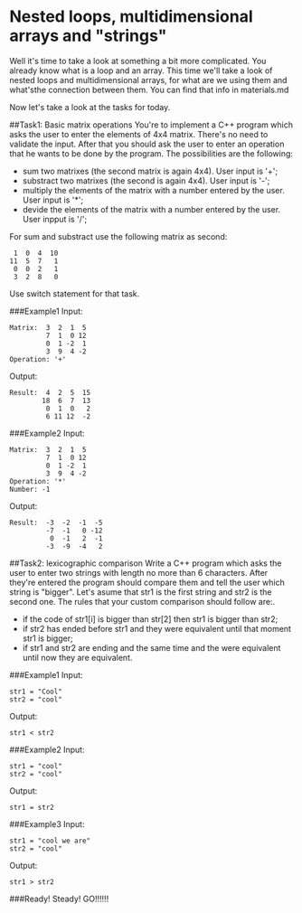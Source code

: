 Nested loops, multidimensional arrays and "strings"
=====================

Well it's time to take a look at something a bit more complicated. You already know what is a loop and an array. This time we'll take a look of nested loops and multidimensional arrays, for what are we using them and what'sthe connection between them. You can find that info in materials.md

Now let's take a look at the tasks for today.

##Task1: Basic matrix operations
You're to implement a C++ program which asks the user to enter the elements of 4x4 matrix.
There's no need to validate the input. After that you should ask the user to enter an operation that he wants to be done by the program. The possibilities are the following:
* sum two matrixes (the second matrix is again 4x4). User input is '+';
* substract two matrixes (the second is again 4x4). User input is '-';
* multiply the elements of the matrix with a number entered by the user. User input is '*';
* devide the elements of the matrix with a number entered by the user. User inpput is '/';

For sum and substract use the following matrix as second:
```
 1  0  4  10
11  5  7   1
 0  0  2   1
 3  2  8   0
```
Use switch statement for that task.

###Example1
Input:
```
Matrix:  3  2  1  5
		 7  1  0 12
		 0  1 -2  1
		 3  9  4 -2
Operation: '+'

```
Output:
```
Result:  4  2  5  15
		18  6  7  13
		 0  1  0   2
		 6 11 12  -2
```

###Example2
Input:
```
Matrix:  3  2  1  5
		 7  1  0 12
		 0  1 -2  1
		 3  9  4 -2
Operation: '*'
Number: -1

```
Output:
```
Result:  -3  -2  -1  -5
		 -7  -1   0 -12
		  0  -1   2  -1
		 -3  -9  -4   2
```

##Task2: lexicographic comparison
Write a C++ program which asks the user to enter two strings with length no more than 6 characters. After they're entered the program should compare them and tell the user which string is "bigger".
Let's asume that str1 is the first string and str2 is the second one. The rules that your custom comparison should follow are:.
* if the code of str1[i] is bigger than str[2] then str1 is bigger than str2;
* if str2 has ended before str1 and they were equivalent until that moment str1 is bigger;
* if str1 and str2 are ending and the same time and the were equivalent until now they are equivalent.

###Example1
Input:
```
str1 = "Cool"
str2 = "cool"
```
Output:
```
str1 < str2
```
###Example2
Input:
```
str1 = "cool"
str2 = "cool"
```
Output:
```
str1 = str2
```
###Example3
Input:
```
str1 = "cool we are"
str2 = "cool"
```
Output:
```
str1 > str2
``` 

###Ready! Steady! GO!!!!!!

